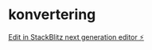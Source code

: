 # konvertering

[Edit in StackBlitz next generation editor ⚡️](https://stackblitz.com/~/github.com/ole-jonas/konvertering)